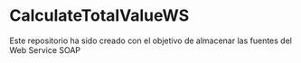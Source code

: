 # CalculateTotalValueWS
Este repositorio ha sido creado con el objetivo de almacenar las fuentes del Web Service SOAP
